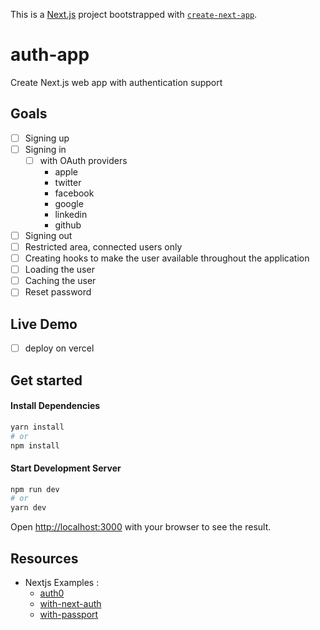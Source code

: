 This is a [Next.js](https://nextjs.org/) project bootstrapped with [`create-next-app`](https://github.com/vercel/next.js/tree/canary/packages/create-next-app).

# auth-app

Create Next.js web app with authentication support

## Goals

- [ ] Signing up
- [ ] Signing in
    - [ ] with OAuth providers
        - apple
        - twitter
        - facebook
        - google
        - linkedin
        - github
- [ ] Signing out
- [ ] Restricted area, connected users only
- [ ] Creating hooks to make the user available throughout the application
- [ ] Loading the user
- [ ] Caching the user
- [ ] Reset password

## Live Demo
- [ ] deploy on vercel

## Get started
#### Install Dependencies
```bash 
yarn install
# or
npm install 
```

#### Start Development Server
```bash
npm run dev
# or
yarn dev
```
Open [http://localhost:3000](http://localhost:3000) with your browser to see the result.

## Resources

- Nextjs Examples :
    - [auth0](https://github.com/vercel/next.js/tree/canary/examples/auth0)
    - [with-next-auth](https://github.com/vercel/next.js/tree/canary/examples/with-next-auth)
    - [with-passport](https://github.com/vercel/next.js/tree/canary/examples/with-passport)
